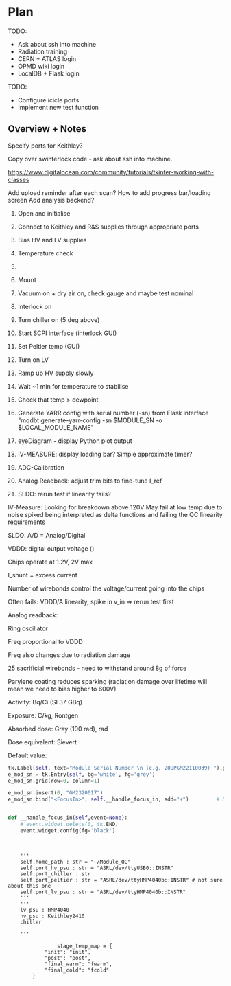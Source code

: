 # Plan

TODO:
- Ask about ssh into machine 
- Radiation training 
- CERN + ATLAS login 
- OPMD wiki login 
- LocalDB + Flask login

TODO:
- Configure icicle ports
- Implement new test function 

## Overview + Notes

Specify ports for Keithley?

Copy over swinterlock code - ask about ssh into machine. 

<https://www.digitalocean.com/community/tutorials/tkinter-working-with-classes>


Add upload reminder after each scan?
How to add progress bar/loading screen
Add analysis backend?

1) Open and initialise
2) Connect to Keithley and R&S supplies through appropriate ports
3) Bias HV and LV supplies 
4) Temperature check
5) 


1) Mount 
2) Vacuum on + dry air on, check gauge and maybe test nominal
3) Interlock on 
4) Turn chiller on (5 deg above)
5) Start SCPI interface (interlock GUI)
6) Set Peltier temp (GUI)
7) Turn on LV
8) Ramp up HV supply slowly
9) Wait ~1 min for temperature to stabilise 
10) Check that temp > dewpoint 

11) Generate YARR config with serial number (-sn) from Flask interface
    "mqdbt generate-yarr-config -sn $MODULE_SN -o $LOCAL_MODULE_NAME"
12) eyeDiagram - display Python plot output 
13) IV-MEASURE: display loading bar? Simple approximate timer? 
14) ADC-Calibration
15) Analog Readback: adjust trim bits to fine-tune I_ref
15) SLDO: rerun test if linearity fails? 

IV-Measure:
Looking for breakdown above 120V
May fail at low temp due to noise spiked being interpreted as delta functions and failing the QC linearity requirements

SLDO:
A/D = Analog/Digital

VDDD: digital output voltage ()

Chips operate at 1.2V, 2V max

I_shunt = excess current 

Number of wirebonds control the voltage/current going into the chips

Often fails: VDDD/A linearity, spike in v_in => rerun test first 

Analog readback:

Ring oscillator 

Freq proportional to VDDD

Freq also changes due to radiation damage 

25 sacrificial wirebonds - need to withstand around 8g of force 

Parylene coating reduces sparking (radiation damage over lifetime will mean we need to bias higher to 600V)

Activity: Bq/Ci (SI 37 GBq)

Exposure: C/kg, Rontgen 

Absorbed dose: Gray (100 rad), rad

Dose equivalent: Sievert


Default value:
```python
tk.Label(self, text="Module Serial Number \n (e.g. 20UPGM22110039) ").grid(row=0)
e_mod_sn = tk.Entry(self, bg='white', fg='grey')
e_mod_sn.grid(row=0, column=1)

e_mod_sn.insert(0, "GM2320017")
e_mod_sn.bind("<FocusIn>", self.__handle_focus_in, add="+")         # Delete default text on click


def __handle_focus_in(self,event=None):
    # event.widget.delete(0, tk.END)
    event.widget.config(fg='black')
    
    
```

        '''
        self.home_path : str = "~/Module_QC"
        self.port_hv_psu : str = "ASRL/dev/ttyUSB0::INSTR"
        self.port_chiller : str
        self.port_peltier : str = "ASRL/dev/ttyHMP4040b::INSTR" # not sure about this one
        self.port_lv_psu : str = "ASRL/dev/ttyHMP4040b::INSTR" 
        '''
        '''
        lv_psu : HMP4040 
        hv_psu : Keithley2410 
        chiller 
        
        '''

                    stage_temp_map = {
                "init": "init",
                "post": "post",
                "final_warm": "fwarm",
                "final_cold": "fcold"
            }